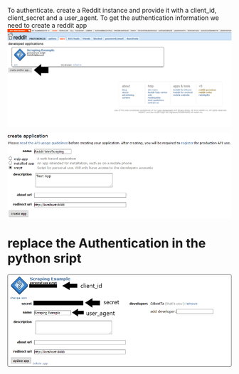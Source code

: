 To authenticate. create a Reddit instance and provide it with a client_id, client_secret and a user_agent.
To get the authentication information we need to create a reddit app
<img src = 'https://github.com/Issadaorn/redditpoststat/blob/main/images/1_GQ8IREDENnkCRQT3VS55mQ.png' alt = '<' align='center'/>

<img src = 'https://github.com/Issadaorn/redditpoststat/blob/main/images/1_ssLYczSLGzfm6SPM7mWzBg.png' alt = '3' align='center'/>

<h1>replace the Authentication in the python sript</h1>
<img src = 'https://github.com/Issadaorn/redditpoststat/blob/main/images/1_khszOCCaCtqZ6jM19uhpiQ.png'  alt = 'neo' align='center'/>

